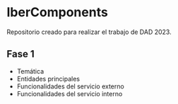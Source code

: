 # IberComponents
Repositorio creado para realizar el trabajo de DAD 2023.
## Fase 1
- Temática 
- Entidades principales 
- Funcionalidades del servicio externo
- Funcionalidades del servicio interno 
